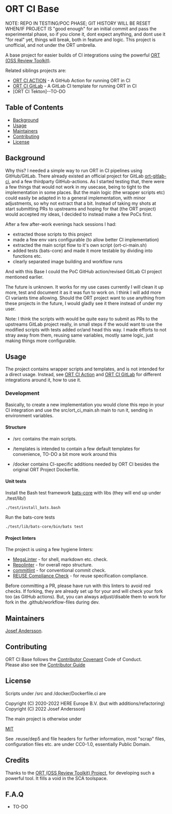 <!--
SPDX-FileCopyrightText: 2022 Josef Andersson

SPDX-License-Identifier: CC0-1.0
-->

# ORT CI Base

NOTE: REPO IN TESTING/POC PHASE; GIT HISTORY WILL BE RESET WHEN/IF PROJECT IS   "good enough" for an initial commit and pass the experimental phase, so if you clone it, dont expect anything, and dont use it "for real" yet, things will break, both in feature and logic. This project is unofficial, and not under the ORT umbrella.

A base project for easier builds of CI integrations using the powerful [ORT (OSS Review Toolkit)](https://github.com/oss-review-toolkit/ort).

Related siblings projects are:

- [ORT CI ACTION](https://github.com/janderssonse/ort-ci-action) - A GitHub Action for running ORT in CI
- [ORT CI GitLab](https://github.com/janderssonse/ort-ci-gitlab) - A GitLab CI template for running ORT in CI
- [ORT CI Tekton]--TO-DO

## Table of Contents

- [Background](#background)
- [Usage](#usage)
- [Maintainers](#maintainers)
- [Contributing](#contributing)
- [License](#license)

## Background

Why this? I needed a simple way to run ORT in CI pipelines using GitHub/GitLab.
There already existed an official project for GitLab [ort-gitlab-ci](https://github.com/oss-review-toolkit/ort-gitlab-ci), and a few thirdparty GitHub-actions.
As I started testing that, there were a few things that would not work in my usecase, being to tight to the implementation in some places.
But the main logic (the wrapper scripts etc) could easily be adapted in to a general implementation, with minor adjustments, so why not extract that a bit.
Instead of taking my shots at start submitting PRs to upstreams and hoping for that (the ORT project) would accepted my ideas,  I decided to instead make a few PoCs first.

After a few after-work evenings hack sessions I had:
* extracted those scripts to this project
* made a few env vars configurable (to allow better CI implementation)
* extracted the main script flow to it's own script (ort-ci-main.sh)
* added tests (bats-core) and made it more testable by dividing into functions etc.
* clearly separated image building and workflow runs

And with this Base I could the PoC GitHub action/revised GitLab CI project mentioned earlier.

The future is unknown. It works for my use cases currently I will clean it up more, test and document it as it was fun to work on. I think I will add more CI variants time allowing. Should the ORT project want to use anything from these projects in the future, I would gladly see it there instead of under my user.

Note: I think the scripts with would be quite easy to submit as PRs to the upstreams GitLab project really, in small steps if the would want to use the modified scripts with tests added or/and head this way. I made efforts to not stray away from them, reusing same variables, mostly same logic, just making things more configurable.

## Usage

The project contains wrapper scripts and templates, and is not intended for a direct usage.
Instead, see [ORT CI Action](https://github.com/janderssonse/ort-ci-action) and [ORT CI GitLab](https://github.com/janderssonse/ort-ci-gitlab) for different integrations around it, how to use it.


### Development

Basically, to create a new implementation you would clone this repo in your CI integration and use the src/ort_ci_main.sh main to run it, sending in environment variables.

#### Structure

- /src contains the main scripts.

- /templates is intended to contain a few default templates for convenience, TO-DO a bit more work around this
- /docker contains CI-specific additions needed by ORT CI besides the original ORT Project Dockerfile.

#### Unit tests

Install the Bash test framework [bats-core](https://github.com/bats-core/bats-core) with libs (they will end up under ./test/lib/)

```console
./test/install_bats.bash

```

Run the bats-core tests

```console
./test/lib/bats-core/bin/bats test 

```

#### Project linters

The project is using a few hygiene linters:

- [MegaLinter](https://megalinter.github.io/latest/) - for shell, markdown etc. check.
- [Repolinter](https://github.com/todogroup/repolinter) - for overall repo structure.
- [commitlint](https://github.com/conventional-changelog/commitlint) - for conventional commit check.
- [REUSE Compliance Check](https://github.com/fsfe/reuse-action) - for reuse specification compliance.

Before committing a PR, please have run with this linters to avoid red checks. If forking, they are already set up for your and will check your fork too (as GitHub actions). But, you can always adjust/disable them to work for fork in the .github/workflow-files during dev.

## Maintainers

[Josef Andersson](https://github.com/janderssonse).

## Contributing

ORT CI Base follows the [Contributor Covenant](http://contributor-covenant.org/version/1/3/0/) Code of Conduct.  
Please also see the [Contributor Guide](docs/CONTRIBUTING.adoc)


## License

Scripts under /src and /docker/Dockerfile.ci are

Copyright (C) 2020-2022 HERE Europe B.V.
(but with additions/refactoring)
Copyright (C) 2022 Josef Andersson)

The main project is otherwise under

[MIT](LICENSE)

See .reuse/dep5 and file headers for further information, most "scrap" files, configuration files etc. are under CC0-1.0, essentially Public Domain.

## Credits

Thanks to the [ORT (OSS Review Toolkit) Project](https://github.com/oss-review-toolkit/ort), for developing such a powerful tool. It fills a void in the SCA toolspace.

## F.A.Q

* TO-DO


